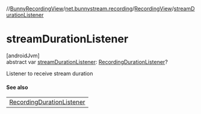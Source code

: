 //[BunnyRecordingView](../../../index.md)/[net.bunnystream.recording](../index.md)/[RecordingView](index.md)/[streamDurationListener](stream-duration-listener.md)

# streamDurationListener

[androidJvm]\
abstract var [streamDurationListener](stream-duration-listener.md): [RecordingDurationListener](../-recording-duration-listener/index.md)?

Listener to receive stream duration

#### See also

| |
|---|
| [RecordingDurationListener](../-recording-duration-listener/index.md) |
